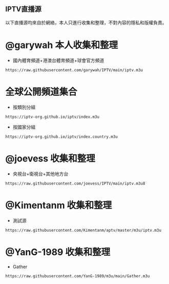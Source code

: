 ## IPTV直播源

以下直播源均來自於網絡，本人只進行收集和整理，不對內容的隱私和版權負責。

# @garywah 本人收集和整理

* 國內體育頻道+港澳台體育頻道+球會官方頻道

```
https://raw.githubusercontent.com/garywah/IPTV/main/iptv.m3u
```

# 全球公開頻道集合

* 按類別分組

```
https://iptv-org.github.io/iptv/index.m3u
```

* 按國家分組

```
https://iptv-org.github.io/iptv/index.country.m3u
```

# @joevess 收集和整理

* 央視台+衛視台+其他地方台

```
https://raw.githubusercontent.com/joevess/IPTV/main/iptv.m3u8
```

# @Kimentanm 收集和整理

* 測試源

```
https://raw.githubusercontent.com/Kimentanm/aptv/master/m3u/iptv.m3u
```

# @YanG-1989 收集和整理

* Gather

```
https://raw.githubusercontent.com/YanG-1989/m3u/main/Gather.m3u
```
